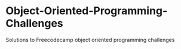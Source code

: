 # Object-Oriented-Programming-Challenges
Solutions to  Freecodecamp object oriented programming challenges

